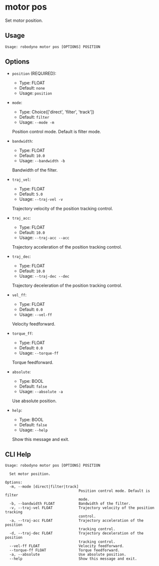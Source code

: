 
# motor pos

Set motor position.

## Usage

```
Usage: robodyno motor pos [OPTIONS] POSITION
```

## Options
* `position` (REQUIRED): 
  * Type: FLOAT 
  * Default: `none`
  * Usage: `position`

  


* `mode`: 
  * Type: Choice(['direct', 'filter', 'track']) 
  * Default: `filter`
  * Usage: `--mode
-m`

  Position control mode. Default is filter mode.


* `bandwidth`: 
  * Type: FLOAT 
  * Default: `10.0`
  * Usage: `--bandwidth
-b`

  Bandwidth of the filter.


* `traj_vel`: 
  * Type: FLOAT 
  * Default: `5.0`
  * Usage: `--traj-vel
-v`

  Trajectory velocity of the position tracking control.


* `traj_acc`: 
  * Type: FLOAT 
  * Default: `10.0`
  * Usage: `--traj-acc
--acc`

  Trajectory acceleration of the position tracking control.


* `traj_dec`: 
  * Type: FLOAT 
  * Default: `10.0`
  * Usage: `--traj-dec
--dec`

  Trajectory deceleration of the position tracking control.


* `vel_ff`: 
  * Type: FLOAT 
  * Default: `0.0`
  * Usage: `--vel-ff`

  Velocity feedforward.


* `torque_ff`: 
  * Type: FLOAT 
  * Default: `0.0`
  * Usage: `--torque-ff`

  Torque feedforward.


* `absolute`: 
  * Type: BOOL 
  * Default: `false`
  * Usage: `--absolute
-a`

  Use absolute position.


* `help`: 
  * Type: BOOL 
  * Default: `false`
  * Usage: `--help`

  Show this message and exit.



## CLI Help

```
Usage: robodyno motor pos [OPTIONS] POSITION

  Set motor position.

Options:
  -m, --mode [direct|filter|track]
                                  Position control mode. Default is filter
                                  mode.
  -b, --bandwidth FLOAT           Bandwidth of the filter.
  -v, --traj-vel FLOAT            Trajectory velocity of the position tracking
                                  control.
  -a, --traj-acc FLOAT            Trajectory acceleration of the position
                                  tracking control.
  -d, --traj-dec FLOAT            Trajectory deceleration of the position
                                  tracking control.
  --vel-ff FLOAT                  Velocity feedforward.
  --torque-ff FLOAT               Torque feedforward.
  -a, --absolute                  Use absolute position.
  --help                          Show this message and exit.
```

